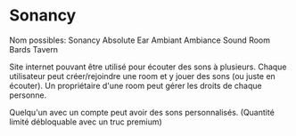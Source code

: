 # Sonancy
Nom possibles:
Sonancy
Absolute Ear
Ambiant
Ambiance
Sound Room
Bards Tavern

Site internet pouvant être utilisé pour écouter des sons à plusieurs.
Chaque utilisateur peut créer/rejoindre une room et y jouer des sons (ou juste en écouter).
Un propriétaire d'une room peut gérer les droits de chaque personne.

Quelqu'un avec un compte peut avoir des sons personnalisés. (Quantité limité débloquable avec un truc premium)